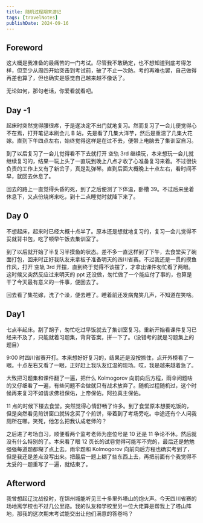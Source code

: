 ```yaml
---
title: 随机过程期末游记
tags: [travelNotes]
publishDate: 2024-09-16
---
```


## Foreword

这大概是我准备的最痛苦的一门考试。尽管我不敢确定，也不想知道到底考得怎样，但至少从周四开始突击到考试前，破了不止一次防。考的再难也罢，自己做得再差也算了，但也确实是感觉自己越来越不像话了。

无论如何，那句老话，你爱看就看吧。

## Day -1

起床时突然觉得腰很疼，于是遂决定不出门就地复习。然而复习了一会儿便觉得心不在焉，打开笔记本刷会儿 B 站，先是看了几集大洋芋，然后是重温了几集大花嫁。直到下午四点左右，始终觉得这样是在过不去，便带上电脑去了集训室自习。

到了以后复习了一会儿觉得看不下去就打开 空轨 3rd 继续玩，本来想玩一会儿就继续复习的，结果一玩上头了一直玩到晚上八点才收了心准备复习来着。不过很快负责的工作上又有了新岔子，真是乱弹琴。直到后面大概晚上十点左右，看时间不早，就回去休息了。

回去的路上一直觉得头昏的死，到了之后便测了下体温，卧槽 39。不过后来坐着休息下，又点份烧烤来吃，到十二点睡觉时就降下来了。

## Day 0

不想起床，起来时已经大概十点半了。原本还是想就地复习的，复习一会儿觉得不妥就背书包，吃了顿早午饭去集训室了。

到了以后就开始了半复习半摸鱼的状态。差不多一直这样到了下午，去食堂买了碗面打包，回来时正好我队友来拿板子准备明天的四川省赛。不过我还是一贯的摸鱼作风，打开 空轨 3rd 开摆，直到终于觉得不该摆了，才拿出课件匆忙看了两眼。这时候又突然反应过来明天的 ppt 还没做，匆忙做了一个能应付了事的，也算是干了今天最有意义的一件事，便回去了。

回去看了集花嫁，洗了个澡，便去睡了。睡着前还发病鬼笑几声，不知道在笑啥。

## Day1

七点半起床。刮了胡子，匆忙吃过早饭就去了集训室复习。重新开始看课件复习已经来不及了，只能就着习题集，背背答案，拼一下了。（没错考的就是习题集上的题目）

9:00 时四川省赛开打。本来想好好复习的，结果还是没按捺住，点开外榜看了一眼。十点左右又看了一眼，正好赶上我队友红温的现场。哎，我是越来越着急了。

大致把习题集和课件翻了一遍，把什么 Kolmogorov 向前向后方程，雨伞问题啥的又仔细看了一遍，有些问题不会做就只有战术放弃了。随机过程随机过，这个时候再来复习不如请求佛祖保佑，上帝保佑，阿拉真主保佑。

11 点的时候下楼去食堂。突然觉得心情舒畅了许多。到了食堂原本想要吃饭的，但是突然看见煎饼窗口就转念买了个煎饼，带着到了考场旁吃。中途还有个人问我厕所在哪。笑死，他怎么把我认成老师的？

之后进了考场自习，顺便看两个监考老师为座位号是 10 还是 11 争论不休。然后就没有什么特别的了。本来看了眼 12 页长的试卷觉得可能写不完的，最后还是勉勉强强每道题都糊了点上去。雨伞题和 Kolmogorov 向前向后方程也确实考到了，但是我还是差点没写出来。把最后一题上糊了些东西上去，再把前面有个我觉得不太妥的一题重写了一遍，就结束了。

## Afterword

我曾想起辽沈战役时，在锦州城能听见三十多里外塔山的炮火声。今天四川省赛的场地离学校也不过几公里路。我的队友和学校里另一位大佬算是帮我上了塔山阵地，那我的这次期末考试能交出让他们满意的答卷吗？
